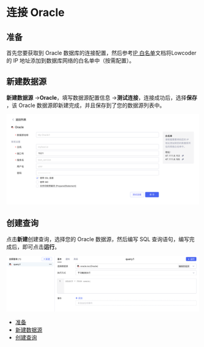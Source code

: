 # 连接 Oracle

## 准备

首先您要获取到 Oracle 数据库的连接配置，然后参考[IP 白名单](https://majiang.co/docs/ip-allowlist)文档将Lowcoder的 IP 地址添加到数据库网络的白名单中（按需配置）。

## 新建数据源

**新建数据源** -> ​**Oracle**​，填写数据源配置信息 -> ​**测试连接**​，连接成功后，选择​**保存**​，该 Oracle 数据源即新建完成，并且保存到了您的数据源列表中。

![](../assets/oracle-1-20231002172944-j831ihh.png)​

## 创建查询

点击**新建**创建查询，选择您的 Oracle 数据源，然后编写 SQL 查询语句，编写完成后，即可点击​**运行**​。

![](../assets/oracle-2-20231002172944-is1nobz.png)​

* [准备](https://majiang.co/docs/database/oracle#%E5%87%86%E5%A4%87)
* [新建数据源](https://majiang.co/docs/database/oracle#%E6%96%B0%E5%BB%BA%E6%95%B0%E6%8D%AE%E6%BA%90)
* [创建查询](https://majiang.co/docs/database/oracle#%E5%88%9B%E5%BB%BA%E6%9F%A5%E8%AF%A2)
